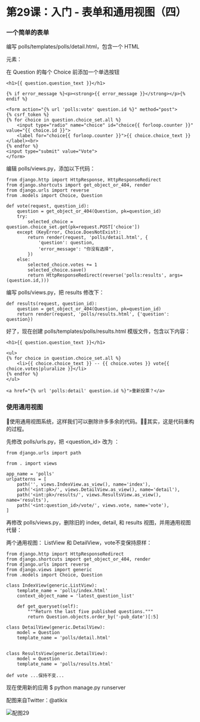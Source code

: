 # 第29课：入门 - 表单和通用视图（四）

### 一个简单的表单
编写 polls/templates/polls/detail.html，包含一个 HTML <form> 元素：

在 Question 的每个 Choice 前添加一个单选按钮
```
<h1>{{ question.question_text }}</h1>

{% if error_message %}<p><strong>{{ error_message }}</strong></p>{% endif %}

<form action="{% url 'polls:vote' question.id %}" method="post">
{% csrf_token %}
{% for choice in question.choice_set.all %}
    <input type="radio" name="choice" id="choice{{ forloop.counter }}" value="{{ choice.id }}">
    <label for="choice{{ forloop.counter }}">{{ choice.choice_text }}</label><br>
{% endfor %}
<input type="submit" value="Vote">
</form>
```
编辑 polls/views.py，添加以下代码： 
```
from django.http import HttpResponse, HttpResponseRedirect
from django.shortcuts import get_object_or_404, render
from django.urls import reverse
from .models import Choice, Question

def vote(request, question_id):
    question = get_object_or_404(Question, pk=question_id)
    try:
        selected_choice = question.choice_set.get(pk=request.POST['choice'])
    except (KeyError, Choice.DoesNotExist):
        return render(request, 'polls/detail.html', {
            'question': question,
            'error_message': "你没有选择",
        })
    else:
        selected_choice.votes += 1
        selected_choice.save()
        return HttpResponseRedirect(reverse('polls:results', args=(question.id,)))
```

编写 polls/views.py，把 results 修改下：
```
def results(request, question_id):
    question = get_object_or_404(Question, pk=question_id)
    return render(request, 'polls/results.html', {'question': question})
```

好了，现在创建 polls/templates/polls/results.html 模版文件，包含以下内容：

```
<h1>{{ question.question_text }}</h1>

<ul>
{% for choice in question.choice_set.all %}
    <li>{{ choice.choice_text }} -- {{ choice.votes }} vote{{ choice.votes|pluralize }}</li>
{% endfor %}
</ul>

<a href="{% url 'polls:detail' question.id %}">重新投票？</a>
```

### 使用通用视图
使用通用视图系统，这样我们可以删除许多多余的代码。其实，这是代码重构的过程。

先修改 polls/urls.py，把 <question_id> 改为 <pk>： 
```
from django.urls import path

from . import views

app_name = 'polls'
urlpatterns = [
    path('', views.IndexView.as_view(), name='index'),
    path('<int:pk>/', views.DetailView.as_view(), name='detail'),
    path('<int:pk>/results/', views.ResultsView.as_view(), name='results'),
    path('<int:question_id>/vote/', views.vote, name='vote'),
]
```

再修改 polls/views.py，删除旧的 index, detail, 和 results 视图，并用通用视图代替：

两个通用视图： ListView 和 DetailView，vote不变保持原样：
```
from django.http import HttpResponseRedirect
from django.shortcuts import get_object_or_404, render
from django.urls import reverse
from django.views import generic
from .models import Choice, Question

class IndexView(generic.ListView):
    template_name = 'polls/index.html'
    context_object_name = 'latest_question_list'

    def get_queryset(self):
        """Return the last five published questions."""
        return Question.objects.order_by('-pub_date')[:5]

class DetailView(generic.DetailView):
    model = Question
    template_name = 'polls/detail.html'


class ResultsView(generic.DetailView):
    model = Question
    template_name = 'polls/results.html'

def vote ...保持不变...
```

现在使用新的应用 $ python manage.py runserver

配图来自Twitter：@atikix

![配图29](https://wiki.huihoo.com/images/7/76/Devopsgirls29.jpg)
